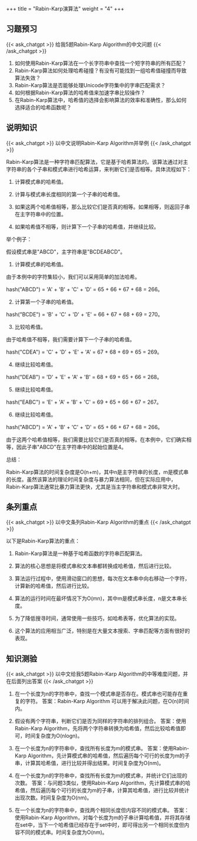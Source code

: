 +++
title = "Rabin-Karp演算法"
weight = "4"
+++
## 习题预习
{{< ask_chatgpt >}}
给我5题Rabin-Karp Algorithm的中文问题
{{< /ask_chatgpt >}}



1. 如何使用Rabin-Karp算法在一个长字符串中查找一个短字符串的所有匹配？
2. Rabin-Karp算法如何处理哈希碰撞？有没有可能找到一组哈希值碰撞而导致算法失效？
3. Rabin-Karp算法是否能够处理Unicode字符集中的字串匹配需求？
4. 如何根据Rabin-Karp算法的哈希值来加速字串比较操作？
5. 在Rabin-Karp算法中，哈希值的选择会影响算法的效率和准确性，那么如何选择适合的哈希函数呢？   

## 说明知识
{{< ask_chatgpt >}}
以中文说明Rabin-Karp Algorithm并举例
{{< /ask_chatgpt >}}



Rabin-Karp算法是一种字符串匹配算法，它是基于哈希算法的。该算法通过对主字符串的各个子串和模式串进行哈希运算，来判断它们是否相等。具体流程如下：

1. 计算模式串的哈希值。

2. 计算与模式串长度相同的第一个子串的哈希值。

3. 如果这两个哈希值相等，那么比较它们是否真的相等。如果相等，则返回子串在主字符串中的位置。

4. 如果哈希值不相等，则计算下一个子串的哈希值，并继续比较。

举个例子：

假设模式串是"ABCD"，主字符串是"BCDEABCD"。

1. 计算模式串的哈希值。

由于本例中的字符集较小，我们可以采用简单的加法哈希。

hash("ABCD") = 'A' + 'B' + 'C' + 'D' = 65 + 66 + 67 + 68 = 266。

2. 计算第一个子串的哈希值。

hash("BCDE") = 'B' + 'C' + 'D' + 'E' = 66 + 67 + 68 + 69 = 270。

3. 比较哈希值。

由于哈希值不相等，我们需要计算下一个子串的哈希值。

hash("CDEA") = 'C' + 'D' + 'E' + 'A' = 67 + 68 + 69 + 65 = 269。

4. 继续比较哈希值。

hash("DEAB") = 'D' + 'E' + 'A' + 'B' = 68 + 69 + 65 + 66 = 268。

5. 继续比较哈希值。

hash("EABC") = 'E' + 'A' + 'B' + 'C' = 69 + 65 + 66 + 67 = 267。

6. 继续比较哈希值。

hash("ABCD") = 'A' + 'B' + 'C' + 'D' = 65 + 66 + 67 + 68 = 266。

由于这两个哈希值相等，我们需要比较它们是否真的相等。在本例中，它们确实相等，因此子串"ABCD"在主字符串中的起始位置是4。

总结：

Rabin-Karp算法的时间复杂度是O(n+m)，其中n是主字符串的长度，m是模式串的长度。虽然该算法的理论时间复杂度与暴力算法相同，但在实际应用中，Rabin-Karp算法通常比暴力算法更快，尤其是当主字符串和模式串非常大时。   

## 条列重点
{{< ask_chatgpt >}}
以中文条列Rabin-Karp Algorithm的重点
{{< /ask_chatgpt >}}



以下是Rabin-Karp算法的重点：

1. Rabin-Karp算法是一种基于哈希函数的字符串匹配算法。

2. 算法的核心思想是将模式串和文本串都转换成哈希值，然后进行比较。

3. 算法运行过程中，使用滑动窗口的思想，每次在文本串中向右移动一个字符，计算新的哈希值，然后进行比较。

4. 算法的运行时间在最坏情况下为O(mn)，其中m是模式串长度，n是文本串长度。

5. 为了降低搜寻时间，通常使用一些技巧，如哈希表等，优化算法的实现。

6. 这个算法的应用相当广泛，特别是在大量文本搜索、字串匹配等方面有很好的表现。   

## 知识测验
{{< ask_chatgpt >}}
以中文给我5题Rabin-Karp Algorithm的中等难度问题，并在后面列出答案
{{< /ask_chatgpt >}}



1. 在一个长度为n的字符串中，查找一个模式串是否存在。模式串也可能存在重复的字符。
答案：Rabin-Karp Algorithm 可以用于解决此问题，在O(n)时间内。

2. 假设有两个字符串，判断它们是否为同样的字符串的排列组合。
答案：使用Rabin-Karp Algorithm，先将两个字符串转换为哈希值，然后比较哈希值即可，时间复杂度为O(nlogn)。

3. 在一个长度为n的字符串中，查找所有长度为m的模式串。
答案：使用Rabin-Karp Algorithm，先计算模式串的哈希值，然后遍历每个可行的长度为m的子串，计算其哈希值，进行比较并得出结果。时间复杂度为O(nm)。

4. 在一个长度为n的字符串中，查找所有长度为m的模式串，并统计它们出现的次数。
答案：与问题3类似，使用Rabin-Karp Algorithm，先计算模式串的哈希值，然后遍历每个可行的长度为m的子串，计算其哈希值，进行比较并统计出现次数。时间复杂度为O(nm)。

5. 在一个长度为n的字符串中，查找两个相同长度但内容不同的模式串。
答案：使用Rabin-Karp Algorithm，对每个长度为m的子串计算哈希值，并将其存储在set中，当下一个哈希值已经存在于set中时，即可得出另一个相同长度但内容不同的模式串。时间复杂度为O(nm)。   


